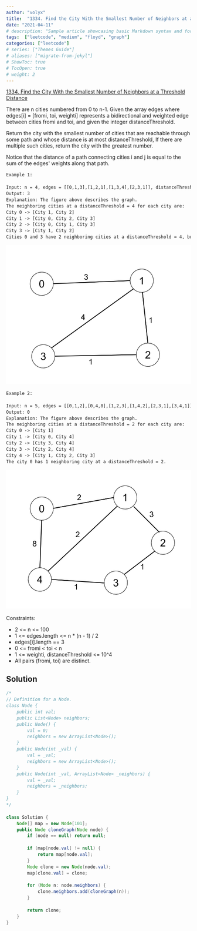 ```yaml
---
author: "volyx"
title:  "1334. Find the City With the Smallest Number of Neighbors at a Threshold Distance"
date: "2021-04-11"
# description: "Sample article showcasing basic Markdown syntax and formatting for HTML elements."
tags:  ["leetcode", "medium", "floyd", "graph"]
categories: ["leetcode"]
# series: ["Themes Guide"]
# aliases: ["migrate-from-jekyl"]
# ShowToc: true
# TocOpen: true
# weight: 2
---
```


[1334. Find the City With the Smallest Number of Neighbors at a Threshold Distance](https://leetcode.com/problems/find-the-city-with-the-smallest-number-of-neighbors-at-a-threshold-distance/)

There are n cities numbered from 0 to n-1. Given the array edges where edges[i] = [fromi, toi, weighti] represents a bidirectional and weighted edge between cities fromi and toi, and given the integer distanceThreshold.

Return the city with the smallest number of cities that are reachable through some path and whose distance is at most distanceThreshold, If there are multiple such cities, return the city with the greatest number.

Notice that the distance of a path connecting cities i and j is equal to the sum of the edges' weights along that path.

```txt
Example 1:

Input: n = 4, edges = [[0,1,3],[1,2,1],[1,3,4],[2,3,1]], distanceThreshold = 4
Output: 3
Explanation: The figure above describes the graph. 
The neighboring cities at a distanceThreshold = 4 for each city are:
City 0 -> [City 1, City 2] 
City 1 -> [City 0, City 2, City 3] 
City 2 -> [City 0, City 1, City 3] 
City 3 -> [City 1, City 2] 
Cities 0 and 3 have 2 neighboring cities at a distanceThreshold = 4, but we have to return city 3 since it has the greatest number.
```

![ex1](/images/2021-04-11-ex1.png)

```txt
Example 2:

Input: n = 5, edges = [[0,1,2],[0,4,8],[1,2,3],[1,4,2],[2,3,1],[3,4,1]], distanceThreshold = 2
Output: 0
Explanation: The figure above describes the graph. 
The neighboring cities at a distanceThreshold = 2 for each city are:
City 0 -> [City 1] 
City 1 -> [City 0, City 4] 
City 2 -> [City 3, City 4] 
City 3 -> [City 2, City 4]
City 4 -> [City 1, City 2, City 3] 
The city 0 has 1 neighboring city at a distanceThreshold = 2.
```

![ex2](/images/2021-04-11-ex2.png)

Constraints:

- 2 <= n <= 100
- 1 <= edges.length <= n * (n - 1) / 2
- edges[i].length == 3
- 0 <= fromi < toi < n
- 1 <= weighti, distanceThreshold <= 10^4
- All pairs (fromi, toi) are distinct.

## Solution

```java
/*
// Definition for a Node.
class Node {
    public int val;
    public List<Node> neighbors;
    public Node() {
        val = 0;
        neighbors = new ArrayList<Node>();
    }
    public Node(int _val) {
        val = _val;
        neighbors = new ArrayList<Node>();
    }
    public Node(int _val, ArrayList<Node> _neighbors) {
        val = _val;
        neighbors = _neighbors;
    }
}
*/

class Solution {
    Node[] map = new Node[101];
    public Node cloneGraph(Node node) {
        if (node == null) return null;
        
        if (map[node.val] != null) {
            return map[node.val];
        }
        Node clone = new Node(node.val);
        map[clone.val] = clone;
        
        for (Node n: node.neighbors) {
            clone.neighbors.add(cloneGraph(n));
        }
        
        return clone;
    }
}
```

